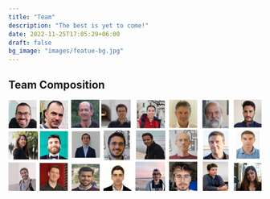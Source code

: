 ```yaml
---
title: "Team"
description: "The best is yet to come!"
date: 2022-11-25T17:05:29+06:00
draft: false
bg_image: "images/featue-bg.jpg"
---
```


## Team Composition 

![Farfetch Chat R&D Team](/images/ifetch_team.png)